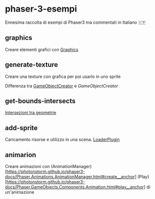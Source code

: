 # phaser-3-esempi

Ennesima raccolta di esempi di Phaser3 ma commentati in Italiano 🇮🇹

## graphics

Creare elementi grafici con [Graphics](https://photonstorm.github.io/phaser3-docs/Phaser.GameObjects.Graphics.html)

## generate-texture

Creare una texture con grafica per poi usarlo in uno sprite

Differenza tra [GameObjectCreator](https://photonstorm.github.io/phaser3-docs/Phaser.GameObjects.GameObjectCreator.html) e *GameObjectCreator* 

## get-bounds-intersects

[Intersezioni tra geometrie](https://photonstorm.github.io/phaser3-docs/Phaser.Geom.Intersects.html)

## add-sprite

Caricamento risorse e utilizzo in una scena. [LoaderPlugin](https://photonstorm.github.io/phaser3-docs/Phaser.Loader.LoaderPlugin.html)

## animarion

Creare animazioni con (AnimationManager)[https://photonstorm.github.io/phaser3-docs/Phaser.Animations.AnimationManager.html#create__anchor]
(Play)[https://photonstorm.github.io/phaser3-docs/Phaser.GameObjects.Components.Animation.html#play__anchor] di un'animazione 